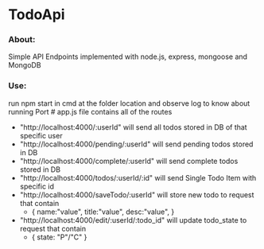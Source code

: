 <h1>TodoApi</h1>
<h3>About: </h3>
Simple API Endpoints implemented with node.js, express, mongoose and MongoDB
<h3> Use: </h3>
run npm start in cmd at the folder location and observe log to know about running Port
# app.js file contains all of the routes

- "http://localhost:4000/:userId" will send all todos stored in DB of that specific user
- "http://localhost:4000/pending/:userId" will send pending todos stored in DB
- "http://localhost:4000/complete/:userId" will send complete todos stored in DB
- "http://localhost:4000/todos/:userId/:id" will send Single Todo Item with specific id  
- "http://localhost:4000/saveTodo/:userId" will store new todo to request that contain 
  - {
    name:"value",
    title:"value",
    desc:"value",
  }
- "http://localhost:4000/edit/:userId/:todo_id" will update todo_state to request that contain 
  - { state: "P"/"C" }
 

